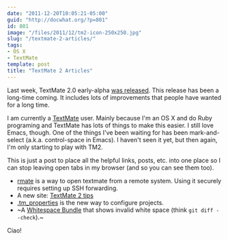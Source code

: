 ```yaml
---
date: "2011-12-20T10:05:21-05:00"
guid: "http://docwhat.org/?p=801"
id: 801
image: "/files/2011/12/tm2-icon-250x250.jpg"
slug: "/textmate-2-articles/"
tags:
- OS X
- TextMate
template: post
title: "TextMate 2 Articles"
---
```


Last week, TextMate 2.0 early-alpha
[was released](http://blog.macromates.com/2011/textmate-2-0-alpha/). This
release has been a long-time coming. It includes lots of improvements that
people have wanted for a long time.

I am currently a [TextMate](http://macromates.com/) user. Mainly because I'm an
OS X and do Ruby programing and TextMate has lots of things to make this easier.
I still love Emacs, though. One of the things I've been waiting for has been
mark-and-select (a.k.a. control-space in Emacs). I haven't seen it yet, but then
again, I'm only starting to play with TM2.

This is just a post to place all the helpful links, posts, etc. into one place
so I can stop leaving open tabs in my browser (and so you can see them too).

- [rmate](http://erniemiller.org/2011/12/12/textmate-2-rmate-awesome/) is a way
  to open textmate from a remote system. Using it securely requires setting up
  SSH forwarding.
- A new site: [TextMate 2 tips](http://tm2tips.tumblr.com/)
- [.tm_properties](http://blog.macromates.com/2011/git-style-configuration/) is
  the new way to configure projects.
- ~A [Whitespace Bundle](.) that shows invalid white space (think
  `git diff --check`).~

Ciao!
